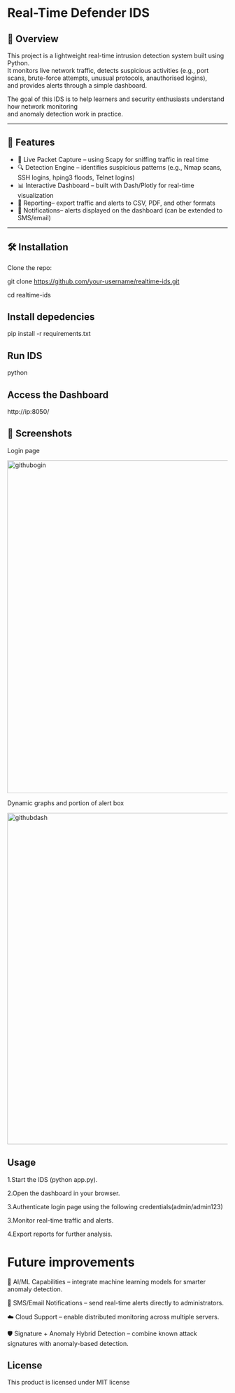 # Real-Time Defender IDS

## 📌 Overview
This project is a lightweight real-time intrusion detection system built using Python.  
It monitors live network traffic, detects suspicious activities (e.g., port scans, brute-force attempts, unusual protocols, anauthorised logins),  
and provides alerts through a simple dashboard.

The goal of this IDS is to help learners and security enthusiasts understand how network monitoring  
and anomaly detection work in practice.

---

## 🚀 Features
- 📡 Live Packet Capture – using Scapy for sniffing traffic in real time  
- 🔍 Detection Engine – identifies suspicious patterns (e.g., Nmap scans, SSH logins, hping3 floods, Telnet logins)  
- 📊 Interactive Dashboard – built with Dash/Plotly for real-time visualization  
- 📑 Reporting– export traffic and alerts to CSV, PDF, and other formats  
- 🔔 Notifications– alerts displayed on the dashboard (can be extended to SMS/email)  

---

## 🛠️ Installation
Clone the repo:

git clone https://github.com/your-username/realtime-ids.git

cd realtime-ids


## Install depedencies
pip install -r requirements.txt

## Run IDS
python 

## Access the Dashboard
http://ip:8050/

## 📸 Screenshots
Login page

<img width="1298" height="759" alt="githubogin" src="https://github.com/user-attachments/assets/925c7fcd-1ac1-4d5d-bae3-b5a913284157" />

Dynamic graphs and portion of alert box

<img width="1312" height="756" alt="githubdash" src="https://github.com/user-attachments/assets/ce5ebc36-d959-4c8f-850f-3bac9d8cf17a" />

## Usage
1.Start the IDS (python app.py).

2.Open the dashboard in your browser.

3.Authenticate login page using the following credentials(admin/admin123)

3.Monitor real-time traffic and alerts.

4.Export reports for further analysis.

# Future improvements
🤖 AI/ML Capabilities – integrate machine learning models for smarter anomaly detection.

📱 SMS/Email Notifications – send real-time alerts directly to administrators.

☁️ Cloud Support – enable distributed monitoring across multiple servers.

🛡️ Signature + Anomaly Hybrid Detection – combine known attack signatures with anomaly-based detection.

## License
This product is licensed under MIT license






